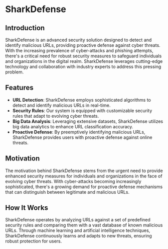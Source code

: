 # SharkDefense

## Introduction

SharkDefense is an advanced security solution designed to detect and identify malicious URLs, providing proactive defense against cyber threats. With the increasing prevalence of cyber-attacks and phishing attempts, there's a critical need for robust security measures to safeguard individuals and organizations in the digital realm. SharkDefense leverages cutting-edge technology and collaboration with industry experts to address this pressing problem.

## Features

- **URL Detection**: SharkDefense employs sophisticated algorithms to detect and identify malicious URLs in real-time.
- **Security Rules**: Our system is equipped with customizable security rules that adapt to evolving cyber threats.
- **Big Data Analysis**: Leveraging extensive datasets, SharkDefense utilizes big data analytics to enhance URL classification accuracy.
- **Proactive Defense**: By preemptively identifying malicious URLs, SharkDefense provides users with proactive defense against online threats.

## Motivation

The motivation behind SharkDefense stems from the urgent need to provide enhanced security measures for individuals and organizations in the face of evolving cyber threats. With cyber-attacks becoming increasingly sophisticated, there's a growing demand for proactive defense mechanisms that can distinguish between legitimate and malicious URLs.

## How It Works

SharkDefense operates by analyzing URLs against a set of predefined security rules and comparing them with a vast database of known malicious URLs. Through machine learning and artificial intelligence techniques, SharkDefense continuously learns and adapts to new threats, ensuring robust protection for users.

<!-- ## Getting Started

To get started with SharkDefense, follow these steps:

1. **Installation**: Clone the SharkDefense repository to your local machine.
2. **Configuration**: Customize the security rules and settings according to your requirements.
3. **Integration**: Integrate SharkDefense with your existing security infrastructure or deploy it as a standalone solution.
4. **Training**: Optionally, train SharkDefense with additional datasets to enhance its detection capabilities. -->
